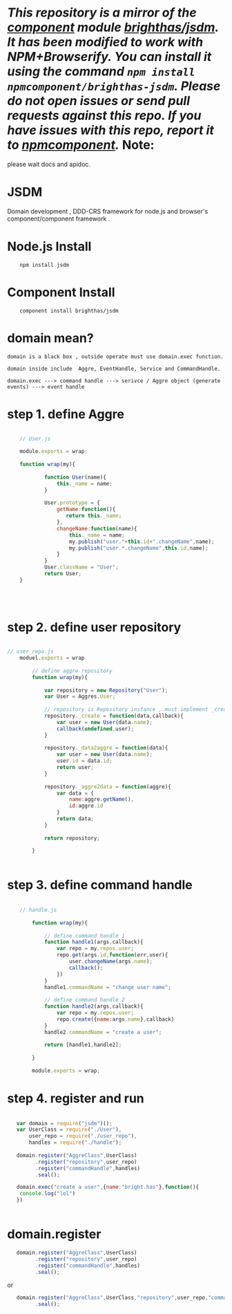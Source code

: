 *This repository is a mirror of the [component](http://component.io) module [brighthas/jsdm](http://github.com/brighthas/jsdm). It has been modified to work with NPM+Browserify. You can install it using the command `npm install npmcomponent/brighthas-jsdm`. Please do not open issues or send pull requests against this repo. If you have issues with this repo, report it to [npmcomponent](https://github.com/airportyh/npmcomponent).*
Note:
====
  please wait docs and apidoc.

JSDM
====

Domain development , DDD-CRS framework for node.js and  browser's component/component  framework .

Node.js  Install 
==================
        
		npm install jsdm

Component  Install 
====================
        
		component install brighthas/jsdm
        

domain mean?
============

    domain is a black box , outside operate must use domain.exec function.
    
    domain inside include  Aggre, EventHandle, Service and CommandHandle.
    
    domain.exec ---> command handle ---> serivce / Aggre object (generate events) ---> event handle
    

step 1. define Aggre
=====================

```javascript    

    // User.js
    
    module.exports = wrap;
    
    function wrap(my){
        
            function User(name){
                this._name = name;
            }
            
            User.prototype = {
                getName:function(){
                   return this._name;
                },
                changeName:function(name){
                    this._name = name;
                    my.publish("user."+this.id+".changeName",name);
                    my.publish("user.*.changeName",this.id,name);
                }
            }
            User.className = "User";
            return User;
    }
        
        
        
```    

step 2. define user repository
==============================

```javascript

// user_repo.js
    moduel.exports = wrap
    
        // define aggre repository
        function wrap(my){
        
            var repository = new Repository("User");
            var User = Aggres.User;
            
            // repository is Repository instance , must implement _create/_data2aggre/_aggre2data
            repository._create = function(data,callback){
                var user = new User(data.name);
                callback(undefined,user);
            }
            
            repository._data2aggre = function(data){
                var user = new User(data.name);
                user.id = data.id;
                return user;
            }
            
            repository._aggre2data = function(aggre){
                var data = {
                    name:aggre.getName(),
                    id:aggre.id
                }
                return data;
            }
            
            return repository;
            
        }
        
```
step 3. define command handle   
==============================

```javascript
    
    // handle.js
    
        function wrap(my){
        
            // define command handle 1
            function handle1(args,callback){
                var repo = my.repos.user;
                repo.get(args.id,function(err,user){
                    user.changeName(args.name);
                    callback();
                })
            }
            handle1.commandName = "change user name";        
        
            // define command handle 2
            function handle2(args,callback){
                var repo = my.repos.user;
                repo.create({name:args.name},callback)
            }
            handle2.commandName = "create a user"; 
            
            return [handle1,handle2];
           
        }
        
        module.exports = wrap;

```
    
step 4.  register and run
==========================

```javascript
    
   var domain = require("jsdm")();
   var UserClass = require("./User"),
       user_repo = require("./user_repo"),
       handles = require("./handle");
       
   domain.register("AggreClass",UserClass)
         .register("repository",user_repo)
         .register("commandHandle",handles)
         .seal();

   domain.exec("create a user",{name:"bright.has"},function(){
    console.log("lol")
   })
         
```
domain.register
================
```javascript
   domain.register("AggreClass",UserClass)
         .register("repository",user_repo)
         .register("commandHandle",handles)
         .seal();
```
or
```javascript
   domain.register("AggreClass",UserClass,"repository",user_repo,"commandHandle",handles)
         .seal();
```


